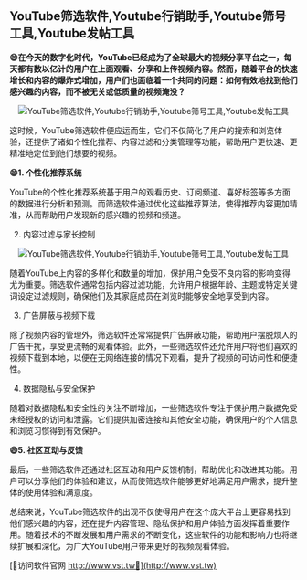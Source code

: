 ## **YouTube筛选软件,Youtube行销助手,Youtube筛号工具,Youtube发帖工具**

**😄在今天的数字化时代，YouTube已经成为了全球最大的视频分享平台之一，每天都有数以亿计的用户在上面观看、分享和上传视频内容。然而，随着平台的快速增长和内容的爆炸式增加，用户们也面临着一个共同的问题：如何有效地找到他们感兴趣的内容，而不被无关或低质量的视频淹没？**

 <center><img src="https://vst.tw/MP4/tuiguang/png/4.png" alt="YouTube筛选软件,Youtube行销助手,Youtube筛号工具,Youtube发帖工具"></center>

这时候，YouTube筛选软件便应运而生，它们不仅简化了用户的搜索和浏览体验，还提供了诸如个性化推荐、内容过滤和分类管理等功能，帮助用户更快速、更精准地定位到他们想要的视频。

**😄1. 个性化推荐系统**

YouTube的个性化推荐系统基于用户的观看历史、订阅频道、喜好标签等多方面的数据进行分析和预测。而筛选软件通过优化这些推荐算法，使得推荐内容更加精准，从而帮助用户发现新的感兴趣的视频和频道。

2. 内容过滤与家长控制

 <center><img src="https://vst.tw/MP4/tuiguang/png/8.png" alt="YouTube筛选软件,Youtube行销助手,Youtube筛号工具,Youtube发帖工具"></center>

随着YouTube上内容的多样化和数量的增加，保护用户免受不良内容的影响变得尤为重要。筛选软件通常包括内容过滤功能，允许用户根据年龄、主题或特定关键词设定过滤规则，确保他们及其家庭成员在浏览时能够安全地享受到内容。

3. 广告屏蔽与视频下载

除了视频内容的管理外，筛选软件还常常提供广告屏蔽功能，帮助用户摆脱烦人的广告干扰，享受更流畅的观看体验。此外，一些筛选软件还允许用户将他们喜欢的视频下载到本地，以便在无网络连接的情况下观看，提升了视频的可访问性和便捷性。

4. 数据隐私与安全保护

随着对数据隐私和安全性的关注不断增加，一些筛选软件专注于保护用户数据免受未经授权的访问和泄露。它们提供加密连接和其他安全功能，确保用户的个人信息和浏览习惯得到有效保护。

**😄5. 社区互动与反馈**

最后，一些筛选软件还通过社区互动和用户反馈机制，帮助优化和改进其功能。用户可以分享他们的体验和建议，从而使筛选软件能够更好地满足用户需求，提升整体的使用体验和满意度。

总结来说，YouTube筛选软件的出现不仅使得用户在这个庞大平台上更容易找到他们感兴趣的内容，还在提升内容管理、隐私保护和用户体验方面发挥着重要作用。随着技术的不断发展和用户需求的不断变化，这些软件的功能和影响力也将继续扩展和深化，为广大YouTube用户带来更好的视频观看体验。


[👻访问软件官网 http://www.vst.tw👻](http://www.vst.tw)
